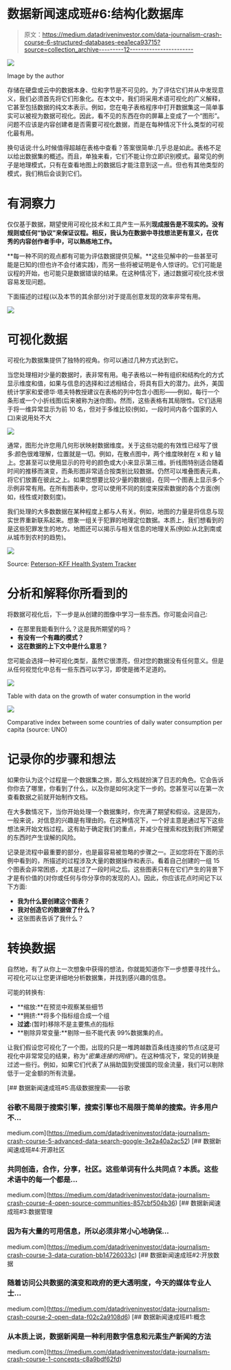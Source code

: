 # 数据新闻速成班#6:结构化数据库

> 原文：<https://medium.datadriveninvestor.com/data-journalism-crash-course-6-structured-databases-eea1eca93715?source=collection_archive---------12----------------------->

![](img/fc1fbb470243f57e404f4bb661b5af90.png)

Image by the author

存储在硬盘或云中的数据本身、位和字节是不可见的。为了评估它们并从中发现意义，我们必须首先将它们形象化。在本文中，我们将采用术语可视化的广义解释，它甚至包括数据的纯文本表示。例如，您在电子表格程序中打开数据集这一简单事实可以被视为数据可视化。因此，看不见的东西在你的屏幕上变成了一个“图形”。问题不应该是内容创建者是否需要可视化数据，而是在每种情况下什么类型的可视化最有用。

换句话说:什么时候值得超越在表格中查看？答案很简单:几乎总是如此。表格不足以给出数据集的概述。而且，单独来看，它们不能让你立即识别模式。最常见的例子是地理模式，只有在查看地图上的数据后才能注意到这一点。但也有其他类型的模式，我们稍后会谈到它们。

# 有洞察力

仅仅基于数据，期望使用可视化技术和工具产生一系列**现成报告是不现实的。没有规则或任何“协议”来保证议程。相反，我认为在数据中寻找想法更有意义，在优秀的内容创作者手中，可以熟练地工作。**

**每一种不同的观点都有可能为评估数据提供见解。**这些见解中的一些甚至可能是已知的(但也许不会付诸实践)，而另一些将被证明是令人惊讶的。它们可能是议程的开始，也可能只是数据错误的结果。在这种情况下，通过数据可视化技术很容易发现问题。

下面描述的过程(以及本节的其余部分)对于提高创意发现的效率非常有用。

![](img/eb11e2d3469547f6a5c76a4bd2b5b726.png)

# 可视化数据

可视化为数据集提供了独特的视角。你可以通过几种方式达到它。

当您处理相对少量的数据时，表非常有用。电子表格以一种有组织和结构化的方式显示维度和值，如果与信息的选择和过滤相结合，将具有巨大的潜力。此外，美国统计学家和爱德华·塔夫特教授建议在表格的列中包含小图形——例如，每行一个条形或一个小折线图(后来被称为迷你图)。然而，这些表格有其局限性。它们适用于将一维异常显示为前 10 名，但对于多维比较(例如，一段时间内各个国家的人口)来说用处不大

![](img/257114304944da609032bc85569baa96.png)

通常，图形允许您用几何形状映射数据维度。关于这些功能的有效性已经写了很多:颜色很难理解，位置就是一切。例如，在散点图中，两个维度映射在 x 和 y 轴上。您甚至可以使用显示的符号的颜色或大小来显示第三维。折线图特别适合随着时间的推移而演变，而条形图非常适合按类别比较数据。仍然可以堆叠图表元素，将它们放置在彼此之上。如果您想要比较少量的数据组，在同一个图表上显示多个示例非常有用。在所有图表中，您可以使用不同的刻度来探索数据的各个方面(例如，线性或对数刻度)。

我们处理的大多数数据在某种程度上都与人有关。例如，地图的力量是将信息与现实世界重新联系起来。想象一组关于犯罪的地理定位数据。本质上，我们想看到的是这些犯罪发生的地方。地图还可以揭示与相关信息的地理关系(例如:从北到南或从城市到农村的趋势)。

![](img/369ef29bf236a3389607f4a09fa6fbf8.png)

Source: [Peterson-KFF Health System Tracker](https://zephyrnet.com/interactive-maps-highlight-urban-rural-differences-in-hospital-bed-capacity/)

# 分析和解释你所看到的

将数据可视化后，下一步是从创建的图像中学习一些东西。你可能会问自己:

*   在那里我能看到什么？这是我所期望的吗？
*   **有没有一个有趣的模式？**
*   **这在数据的上下文中是什么意思？**

您可能会选择一种可视化类型，虽然它很漂亮，但对您的数据没有任何意义。但是从任何视觉化中总有一些东西可以学习，即使是微不足道的。

![](img/97d4be72fe639ad3e678529bb9bd3539.png)

Table with data on the growth of water consumption in the world

![](img/044f9b86c0a7be92d14aaf2a532c1fad.png)

Comparative index between some countries of daily water consumption per capita (source: UNO)

# 记录你的步骤和想法

如果你认为这个过程是一个数据集之旅，那么文档就扮演了日志的角色。它会告诉你你去了哪里，你看到了什么，以及你是如何决定下一步的。您甚至可以在第一次查看数据之前就开始制作文档。

在大多数情况下，当你开始处理一个数据集时，你充满了期望和假设。这是因为，一般来说，对信息的兴趣是有理由的。在这种情况下，一个好主意是通过写下这些想法来开始文档过程。这有助于确定我们的重点，并减少在搜索和找到我们所期望的东西时产生误解的风险。

记录是流程中最重要的部分，也是最容易被忽略的步骤之一。正如您将在下面的示例中看到的，所描述的过程涉及大量的数据操作和表示。看着自己创建的一组 15 个图表会非常困惑，尤其是过了一段时间之后。这些图表只有在它们产生的背景下才是有价值的(对你或任何与你分享你的发现的人)。因此，你应该花点时间记下以下方面:

*   **我为什么要创建这个图表？**
*   **我对创造它的数据做了什么？**
*   这张图表告诉了我什么？

# 转换数据

自然地，有了从你上一次想象中获得的想法，你就能知道你下一步想要寻找什么。可视化可以让您更详细地分析数据集，并找到感兴趣的信息。

可能的转换有:

*   **缩放:**在预览中观察某些细节
*   **拥挤:**将多个指标组合成一个组
*   **过滤:**(暂时)移除不是主要焦点的指标
*   **剔除异常变量:**剔除一些不能代表 99%数据集的点。

让我们假设您可视化了一个图，出现的只是一堆跨越数百条线连接的节点(这是可视化中非常常见的结果，称为“*密集连接的网络*”)。在这种情况下，常见的转换是过滤一些行。例如，如果它们代表了从捐助国到受援国的现金流量，我们可以剔除低于一定金额的所有流量。

[](https://medium.com/datadriveninvestor/data-journalism-crash-course-5-advanced-data-search-google-3e2a40a2ac52) [## 数据新闻速成班#5:高级数据搜索——谷歌

### 谷歌不局限于搜索引擎，搜索引擎也不局限于简单的搜索。许多用户不…

medium.com](https://medium.com/datadriveninvestor/data-journalism-crash-course-5-advanced-data-search-google-3e2a40a2ac52) [](https://medium.com/datadriveninvestor/data-journalism-crash-course-4-open-source-communities-857cbf504b36) [## 数据新闻速成班#4:开源社区

### 共同创造，合作，分享，社区。这些单词有什么共同点？本质。这些术语中的每一个都是…

medium.com](https://medium.com/datadriveninvestor/data-journalism-crash-course-4-open-source-communities-857cbf504b36) [](https://medium.com/datadriveninvestor/data-journalism-crash-course-3-data-curation-bb14726033c) [## 数据新闻速成班#3:数据管理

### 因为有大量的可用信息，所以必须非常小心地确保…

medium.com](https://medium.com/datadriveninvestor/data-journalism-crash-course-3-data-curation-bb14726033c) [](https://medium.com/datadriveninvestor/data-journalism-crash-course-2-open-data-f02c2a9108d6) [## 数据新闻速成班#2:开放数据

### 随着访问公共数据的演变和政府的更大透明度，今天的媒体专业人士…

medium.com](https://medium.com/datadriveninvestor/data-journalism-crash-course-2-open-data-f02c2a9108d6) [](https://medium.com/datadriveninvestor/data-journalism-crash-course-1-concepts-c8a9bdf62fd) [## 数据新闻速成班#1:概念

### 从本质上说，数据新闻是一种利用数字信息和元素生产新闻的方法

medium.com](https://medium.com/datadriveninvestor/data-journalism-crash-course-1-concepts-c8a9bdf62fd)